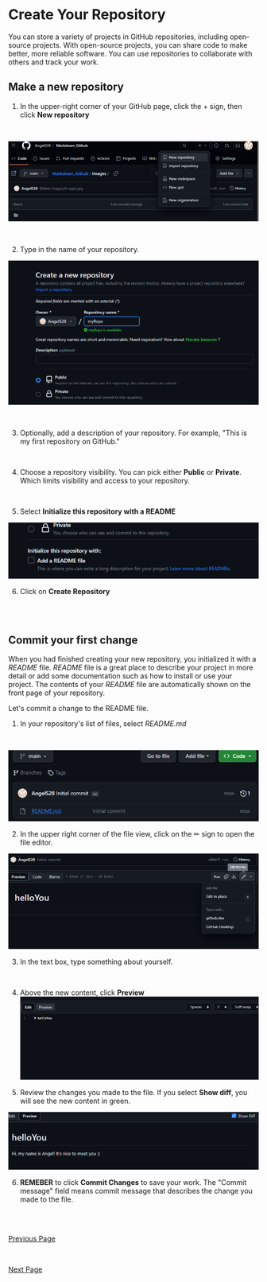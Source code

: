 # Create Your Repository 

You can store a variety of projects in GitHub repositories, including open-source projects. With open-source projects, you can share code to make better, more reliable software. You can use repositories to collaborate with others and track your work. 

## Make a new repository 

1. In the upper-right corner of your GitHub page, click the + sign, then click **New repository**
 
<br />

![](https://github.com/AngelS28/Markdown_Github/blob/main/Images/newRepo.png)

<br />

2. Type in the name of your repository.

![](https://github.com/AngelS28/Markdown_Github/blob/main/Images/nameRepo.png)

<br />

3. Optionally, add a description of your repository. For example, "This is my first repository on GitHub."
<br />

4. Choose a repository visibility. You can pick either **Public** or **Private**. Which limits visibility and access to your repository. <br />
<br />

5. Select **Initialize this repository with a README** 

![](https://github.com/AngelS28/Markdown_Github/blob/main/Images/README.png)

6. Click on **Create Repository**
<br />
<br />

## Commit your first change 

When you had finished creating your new repository, you initialized it with a *README* file. *README* file is a great place to describe your project in more detail or add some documentation such as how to install or use your project. The contents of your *README* file are automatically shown on the front page of your repository.
<br />

Let's commit a change to the README file. 
<br />

1. In your repository's list of files, select *README.md*
<br />
   
 ![](https://github.com/AngelS28/Markdown_Github/blob/main/Images/viewReadme.png)


2. In the upper right corner of the file view, click on the  ✏ sign to open the file editor.

![](https://github.com/AngelS28/Markdown_Github/blob/main/Images/editReadme.png)

3. In the text box, type something about yourself.
<br />

4. Above the new content, click **Preview**
![](https://github.com/AngelS28/Markdown_Github/blob/main/Images/preview.png)

5. Review the changes you made to the file. If you select **Show diff**, you will see the new content in green.

![](https://github.com/AngelS28/Markdown_Github/blob/main/Images/editPreview.png)

6. **REMEBER** to click **Commit Changes** to save your work. The "Commit message" field means commit message that describes the change you made to the file. 

<br />

<br />

[Previous Page](https://github.com/AngelS28/Markdown_Github/blob/main/yourAccount.md) 

<br />

[Next Page](https://github.com/AngelS28/Markdown_Github/blob/main/forkRepo.md)
